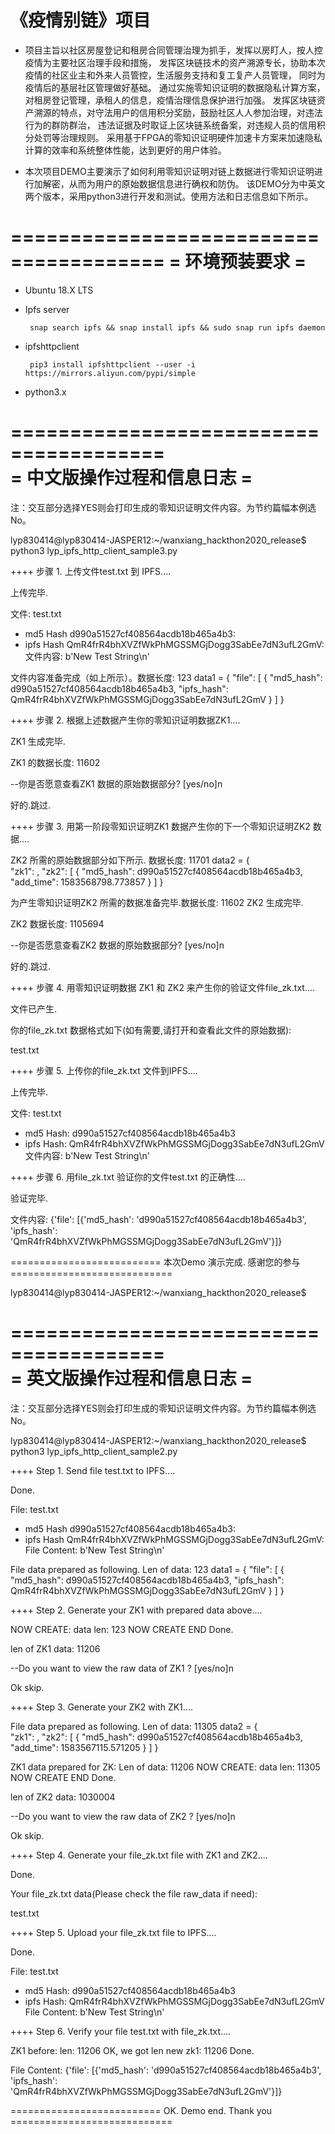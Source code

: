 # 《疫情别链》项目

   - 项目主旨以社区房屋登记和租房合同管理治理为抓手，发挥以房盯人，按人控疫情为主要社区治理手段和措施，
发挥区块链技术的资产溯源专长，协助本次疫情的社区业主和外来人员管控，生活服务支持和复工复产人员管理，
同时为疫情后的基层社区管理做好基础。
通过实施零知识证明的数据隐私计算方案，对租房登记管理，承租人的信息，疫情治理信息保护进行加强。
发挥区块链资产溯源的特点，对守法用户的信用积分奖励，鼓励社区人人参加治理，对违法行为的群防群治，
违法证据及时取证上区块链系统备案，对违规人员的信用积分处罚等治理规则。
采用基于FPGA的零知识证明硬件加速卡方案来加速隐私计算的效率和系统整体性能，达到更好的用户体验。

   - 本次项目DEMO主要演示了如何利用零知识证明对链上数据进行零知识证明进行加解密，从而为用户的原始数据信息进行确权和防伪。
该DEMO分为中英文两个版本，采用python3进行开发和测试。使用方法和日志信息如下所示。

======================================= 
=            环境预装要求	      =
======================================= 

- Ubuntu 18.X LTS

- Ipfs server 
       
       snap search ipfs && snap install ipfs && sudo snap run ipfs daemon

- ipfshttpclient

       pip3 install ipfshttpclient --user -i https://mirrors.aliyun.com/pypi/simple

- python3.x


=======================================     
=      中文版操作过程和信息日志	      =
=======================================

注：交互部分选择YES则会打印生成的零知识证明文件内容。为节约篇幅本例选No。


lyp830414@lyp830414-JASPER12:~/wanxiang_hackthon2020_release$ python3 lyp_ipfs_http_client_sample3.py 

++++ 步骤 1. 上传文件test.txt 到 IPFS....

上传完毕.

文件: test.txt
   - md5  Hash d990a51527cf408564acdb18b465a4b3: 
   - ipfs Hash QmR4frR4bhXVZfWkPhMGSSMGjDogg3SabEe7dN3ufL2GmV: 
文件内容:  b'New Test String\n'

文件内容准备完成（如上所示）。数据长度: 123
data1 = {
                   "file": [
                      {
                        "md5_hash": d990a51527cf408564acdb18b465a4b3,
                        "ipfs_hash": QmR4frR4bhXVZfWkPhMGSSMGjDogg3SabEe7dN3ufL2GmV
                      }
                    ]
                  }           
              

++++ 步骤 2. 根据上述数据产生你的零知识证明数据ZK1....

ZK1 生成完毕.

ZK1 的数据长度: 11602

--你是否愿意查看ZK1 数据的原始数据部分? [yes/no]n

好的.跳过.


++++ 步骤 3. 用第一阶段零知识证明ZK1 数据产生你的下一个零知识证明ZK2 数据....


ZK2 所需的原始数据部分如下所示. 数据长度: 11701
data2 = {   
                   "zk1": <zk1>,
                   "zk2": [
                     {
                       "md5_hash": d990a51527cf408564acdb18b465a4b3,
                       "add_time": 1583568798.773857
                     }
                   ]
                }
               

为产生零知识证明ZK2 所需的数据准备完毕.数据长度: 11602
ZK2 生成完毕.

ZK2 数据长度: 1105694

--你是否愿意查看ZK2 数据的原始数据部分? [yes/no]n

好的.跳过.


++++ 步骤 4. 用零知识证明数据 ZK1 和 ZK2 来产生你的验证文件file_zk.txt....

文件已产生.

你的file_zk.txt 数据格式如下(如有需要,请打开和查看此文件的原始数据):

test.txt

<zk1>

<zk2>


++++ 步骤 5. 上传你的file_zk.txt 文件到IPFS....

上传完毕.

文件: test.txt
   - md5  Hash: d990a51527cf408564acdb18b465a4b3
   - ipfs Hash: QmR4frR4bhXVZfWkPhMGSSMGjDogg3SabEe7dN3ufL2GmV
文件内容:  b'New Test String\n'

++++ 步骤 6. 用file_zk.txt 验证你的文件test.txt 的正确性....

验证完毕.

文件内容:  {'file': [{'md5_hash': 'd990a51527cf408564acdb18b465a4b3', 'ipfs_hash': 'QmR4frR4bhXVZfWkPhMGSSMGjDogg3SabEe7dN3ufL2GmV'}]}

========================== 本次Demo 演示完成. 感谢您的参与 ============================

lyp830414@lyp830414-JASPER12:~/wanxiang_hackthon2020_release$ 




=======================================     
=      英文版操作过程和信息日志	      =
=======================================

注：交互部分选择YES则会打印生成的零知识证明文件内容。为节约篇幅本例选No。


lyp830414@lyp830414-JASPER12:~/wanxiang_hackthon2020_release$ python3 lyp_ipfs_http_client_sample2.py 

++++ Step 1. Send file test.txt to IPFS....

Done.

File: test.txt
   - md5  Hash d990a51527cf408564acdb18b465a4b3: 
   - ipfs Hash QmR4frR4bhXVZfWkPhMGSSMGjDogg3SabEe7dN3ufL2GmV: 
File Content:  b'New Test String\n'

File data prepared as following. Len of data: 123
data1 = {
                   "file": [
                      {
                        "md5_hash": d990a51527cf408564acdb18b465a4b3,
                        "ipfs_hash": QmR4frR4bhXVZfWkPhMGSSMGjDogg3SabEe7dN3ufL2GmV
                      }
                    ]
                  }           
              

++++ Step 2. Generate your ZK1 with prepared data above....

NOW CREATE: data len:  123
NOW CREATE END
Done.

len of ZK1 data: 11206

--Do you want to view the raw data of ZK1 ? [yes/no]n

Ok skip.


++++ Step 3. Generate your ZK2 with ZK1....


File data prepared as following. Len of data: 11305
data2 = {   
                   "zk1": <zk1>,
                   "zk2": [
                     {
                       "md5_hash": d990a51527cf408564acdb18b465a4b3,
                       "add_time": 1583567115.571205
                     }
                   ]
                }
               

ZK1 data prepared for ZK: Len of data: 11206
NOW CREATE: data len:  11305
NOW CREATE END
Done.

len of ZK2 data: 1030004

--Do you want to view the raw data of ZK2 ? [yes/no]n

Ok skip.


++++ Step 4. Generate your file_zk.txt file with ZK1 and ZK2....

Done.

Your file_zk.txt data(Please check the file raw_data if need):

test.txt

<zk1>

<zk2>


++++ Step 5. Upload your file_zk.txt file to IPFS....

Done.

File: test.txt
   - md5  Hash: d990a51527cf408564acdb18b465a4b3
   - ipfs Hash: QmR4frR4bhXVZfWkPhMGSSMGjDogg3SabEe7dN3ufL2GmV
File Content:  b'New Test String\n'

++++ Step 6. Verify your file test.txt with file_zk.txt....

ZK1 before: len: 11206
OK, we got len new zk1: 11206
Done.

File Content:  {'file': [{'md5_hash': 'd990a51527cf408564acdb18b465a4b3', 'ipfs_hash': 'QmR4frR4bhXVZfWkPhMGSSMGjDogg3SabEe7dN3ufL2GmV'}]}

========================== OK. Demo end. Thank you ============================
